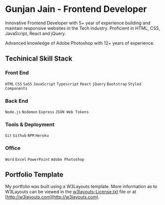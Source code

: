 # Gunjan Jain - Frontend Developer

Innovative Frontend Developer with 5+ year of experience building and maintain responsive websites in the Tech industry. Proficient in HTML, CSS, JavaScript, React and jQuery.

Advanced knowledge of Adobe Photoshop with 12+ years of experience.

## Techinical Skill Stack

### Front End

`HTML` `CSS` `SaSS` `JavaScript` `Typescript` `React` `jQuery` `Bootstrap` `Styled Components`

### Back End

`Node.js` `Nodemon` `Express` `JSON Web Tokens`

### Tools & Deployment

`Git` `Github` `NPM` `Heroku`

### Office

`Word` `Excel` `PowerPoint` `Adobe Photoshop`

## Portfolio Template

My portfolio was built using a W3Layouts template. More information as to W3Layouts can be viewed in the [w3layouts-License.txt](w3layouts-License.txt) file or at [http://w3layouts.com](http://w3layouts.com).
